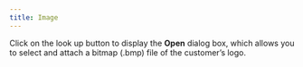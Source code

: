 ```yaml
---
title: Image
---
```



Click on the look up button to display the **Open** dialog box, which allows you to select and attach a bitmap  (.bmp) file  of the customer’s logo.
